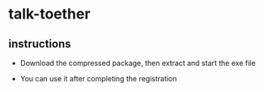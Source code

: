 # talk-toether
## instructions
- Download the compressed package, then extract and start the exe file

- You can use it after completing the registration
